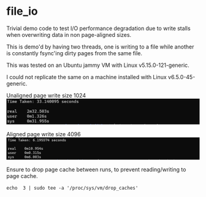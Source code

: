 # file_io
Trivial demo code to test I/O performance degradation due to write stalls when overwriting data in non page-aligned sizes.

This is demo'd by having two threads, one is writing to a file while another is constantly fsync'ing dirty pages from the same file.

This was tested on an Ubuntu jammy VM with Linux v5.15.0-121-generic.

I could not replicate the same on a machine installed with Linux v6.5.0-45-generic.

Unaligned page write size 1024
![Demo](assets/unaligned_write.png)


Aligned page write size 4096
![Demo](<assets/aligned_write.png>)

Ensure to drop page cache between runs, to prevent reading/writing to page cache.
 ```
 echo  3 | sudo tee -a '/proc/sys/vm/drop_caches'
 ```